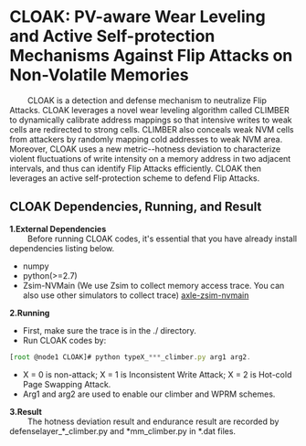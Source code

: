 # CLOAK: PV-aware Wear Leveling and Active Self-protection Mechanisms Against Flip Attacks on Non-Volatile Memories


&#160; &#160; &#160; &#160; CLOAK is a detection and defense mechanism to neutralize Flip Attacks. CLOAK leverages a novel wear leveling algorithm called CLIMBER to dynamically calibrate address mappings so that intensive writes to weak cells are redirected to strong cells.  CLIMBER also conceals weak NVM cells from attackers by randomly mapping cold addresses to weak NVM area. Moreover, CLOAK uses a new metric--hotness deviation to characterize violent fluctuations of write intensity on a memory address in two adjacent intervals, and thus can identify Flip Attacks efficiently. CLOAK then leverages an active self-protection scheme to defend Flip Attacks.

CLOAK Dependencies, Running, and Result
------------
**1.External Dependencies**  
&#160; &#160; &#160; &#160; Before running CLOAK codes, it's essential that you have already install dependencies listing below.
* numpy
* python(>=2.7)
* Zsim-NVMain (We use Zsim to collect memory access trace. You can also use other simulators to collect trace) [axle-zsim-nvmain](https://github.com/AXLEproject/axle-zsim-nvmain)

**2.Running**

* First, make sure the trace is in the ./ directory.
* Run CLOAK codes by:
```javascript
[root @node1 CLOAK]# python typeX_***_climber.py arg1 arg2.
```
* X = 0 is non-attack; X = 1 is Inconsistent Write Attack; X = 2 is Hot-cold Page Swapping Attack.
* Arg1 and arg2 are used to enable our climber and WPRM schemes.

**3.Result**  
&#160; &#160; &#160; &#160; The hotness deviation result and endurance result are recorded by defenselayer_*_climber.py and \*mm_climber.py in \*.dat files.


